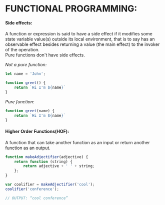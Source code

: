 # FUNCTIONAL PROGRAMMING:

#### Side effects:

A function or expression is said to have a side effect if it modifies some state variable value(s) outside its local environment, that is to say has an observable effect besides returning a value (the main effect) to the invoker of the operation.  
Pure functions don't have side effects.  

*Not a pure function:*
```js
let name = 'John';

function greet() {
    return `Hi I'm ${name}`
}
```

*Pure function:*
```js
function greet(name) {
    return `Hi I'm ${name}`
}
```

#### Higher Order Functions(HOF):

A function that can take another function as an input or return another function as an output.
```js
function makeAdjectifier(adjective) {
    return function (string) {
        return adjective + ' ' + string;
    };
}

var coolifier = makeAdjectifier('cool');
coolifier('conference');

// OUTPUT: “cool conference”
```
